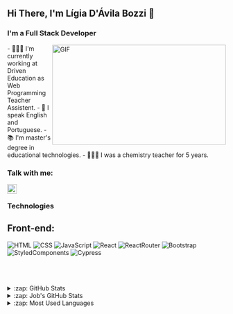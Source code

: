 ## Hi There, I'm Lígia D'Ávila Bozzi 👋
### I'm a Full Stack Developer 

<img align="right" alt="GIF" src="https://user-images.githubusercontent.com/77364331/140390661-1f86399b-3385-4776-9419-652d799c2c7b.gif" width="400" height="230" />
- 👩🏻‍💻 I'm currently working at Driven Education as Web Programming Teacher Assistent. 
- 💬 I speak English and Portuguese. 
- 📚 I'm master's degree in educational technologies.
- 👩🏻‍🏫 I was a chemistry teacher for 5 years. 

### Talk with me:
[<img align="left" alt="Lígia D'Ávila Bozzi | LinkedIn" width="22px" src="https://cdn-icons-png.flaticon.com/512/174/174857.png" />][linkedin]

<br />

### Technologies 
  ## Front-end:
  ![HTML](https://img.shields.io/badge/HTML-239120?style=for-the-badge&logo=html5&logoColor=white)
  ![CSS](https://img.shields.io/badge/CSS-239120?&style=for-the-badge&logo=css3&logoColor=white)
  ![JavaScript](https://img.shields.io/badge/JavaScript-323330?style=for-the-badge&logo=javascript&logoColor=F7DF1E)
  ![React](https://img.shields.io/badge/React-20232A?style=for-the-badge&logo=react&logoColor=61DAFB)
  ![ReactRouter](https://img.shields.io/badge/React_Router-CA4245?style=for-the-badge&logo=react-router&logoColor=white)
  ![Bootstrap](https://img.shields.io/badge/Bootstrap-563D7C?style=for-the-badge&logo=bootstrap&logoColor=white)
  ![StyledComponents](https://img.shields.io/badge/Styled--Components-DB7093?style=for-the-badge&logo=styled-components&logoColor=white)
  ![Cypress](https://img.shields.io/badge/Cypress-000000?style=for-the-badge&logo=cypress&logoColor=61DAFB)


<br />
<br />
<br />

<details>
  <summary>:zap: GitHub Stats</summary>

  <img align="center" alt="Lígia's GitHub Stats" src="https://github-readme-stats.vercel.app/api?username=ligiadavilabozzi&show_icons=true&hide_border=true" />

 </details>
 
 <details>
  <summary>:zap: Job's GitHub Stats</summary>
 
  <img align="center" alt="Lígia's GitHub Stats" src="https://github-readme-stats.vercel.app/api?username=ligia-davila-bozzi&show_icons=true&hide_border=true" />

</details>

<details>
  <summary>:zap: Most Used Languages</summary>

<img align="center" alt="Ligia's GitHub Top Languages" src="https://github-readme-stats.vercel.app/api/top-langs/?username=ligiadavilabozzi" />

</details>

[instagram]: https://www.instagram.com/ligia.bozzi/
[linkedin]: https://www.linkedin.com/in/ligia-davila-bozzi/
[vscode]: https://code.visualstudio.com/
[react]: https://pt-br.reactjs.org/
[html]: https://developer.mozilla.org/pt-BR/docs/Web/HTML
[css]: https://developer.mozilla.org/pt-BR/docs/Web/CSS
[node]: https://nodejs.org/en/
[git]: https://git-scm.com/
[javascript]:https://developer.mozilla.org/pt-BR/docs/Web/JavaScript
[postgres]: https://www.postgresql.org/
[mysql]: https://www.mysql.com/ 
